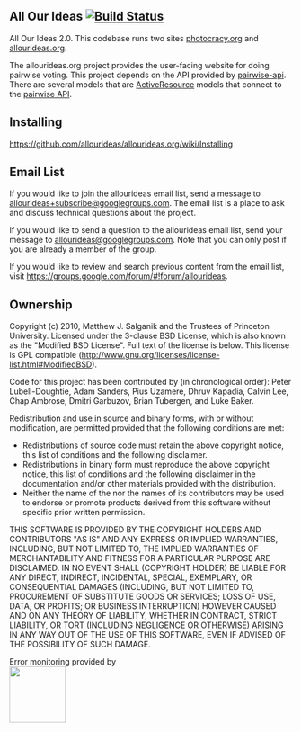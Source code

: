 All Our Ideas [![Build Status](https://secure.travis-ci.org/allourideas/allourideas.org.png?branch=master)](http://travis-ci.org/allourideas/allourideas.org)
-------------------

All Our Ideas 2.0.  This codebase runs two sites [photocracy.org](http://www.photocracy.org/) and [allourideas.org](http://www.allourideas.org/).

The allourideas.org project provides the user-facing website for doing pairwise voting. This project depends on the API provided by [pairwise-api](https://github.com/allourideas/pairwise-api).  There are several models that are [ActiveResource](http://apidock.com/rails/v2.3.8/ActiveResource/Base) models that connect to the [pairwise API](https://github.com/allourideas/pairwise-api).

Installing
-------------------

<https://github.com/allourideas/allourideas.org/wiki/Installing>

Email List
-------------------

If you would like to join the allourideas email list, send a message to allourideas+subscribe@googlegroups.com.
The email list is a place to ask and discuss technical questions about the project.

If you would like to send a question to the allourideas email list, send your message to allourideas@googlegroups.com.
Note that you can only post if you are already a member of the group.

If you would like to review and search previous content from the email list, visit https://groups.google.com/forum/#!forum/allourideas.

Ownership
-------------------

Copyright (c) 2010, Matthew J. Salganik and the Trustees of Princeton University. Licensed under the 3-clause BSD License, which is also known as the "Modified BSD License".  Full text of the license is below.  This license is GPL compatible (http://www.gnu.org/licenses/license-list.html#ModifiedBSD).


Code for this project has been contributed by (in chronological order): Peter Lubell-Doughtie, Adam Sanders, Pius Uzamere, Dhruv Kapadia, Calvin Lee, Chap Ambrose, Dmitri Garbuzov, Brian Tubergen, and Luke Baker.

Redistribution and use in source and binary forms, with or without modification, are permitted provided that the following conditions are met:

* Redistributions of source code must retain the above copyright notice, this list of conditions and the following disclaimer.
* Redistributions in binary form must reproduce the above copyright notice, this list of conditions and the following disclaimer in the documentation and/or other materials provided with the distribution.
* Neither the name of the <organization> nor the names of its contributors may be used to endorse or promote products derived from this software without specific prior written permission.

THIS SOFTWARE IS PROVIDED BY THE COPYRIGHT HOLDERS AND CONTRIBUTORS "AS IS" AND ANY EXPRESS OR IMPLIED WARRANTIES, INCLUDING, BUT NOT LIMITED TO, THE IMPLIED WARRANTIES OF MERCHANTABILITY AND FITNESS FOR A PARTICULAR PURPOSE ARE DISCLAIMED. IN NO EVENT SHALL (COPYRIGHT HOLDER) BE LIABLE FOR ANY DIRECT, INDIRECT, INCIDENTAL, SPECIAL, EXEMPLARY, OR CONSEQUENTIAL DAMAGES (INCLUDING, BUT NOT LIMITED TO, PROCUREMENT OF SUBSTITUTE GOODS OR SERVICES; LOSS OF USE, DATA, OR PROFITS; OR BUSINESS INTERRUPTION) HOWEVER CAUSED AND ON ANY THEORY OF LIABILITY, WHETHER IN CONTRACT, STRICT LIABILITY, OR TORT (INCLUDING NEGLIGENCE OR OTHERWISE) ARISING IN ANY WAY OUT OF THE USE OF THIS SOFTWARE, EVEN IF ADVISED OF THE POSSIBILITY OF SUCH DAMAGE.

Error monitoring provided by<br/>
[<img src="https://global-uploads.webflow.com/5c741219fd0819540590e785/5c741219fd0819856890e790_asset%2039.svg" width="100">](https://www.bugsnag.com/)
